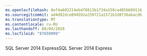 ```yaml
---
ms.openlocfilehash: 8ef4a682214ebdf8813b1f34a150ca4856689116
ms.sourcegitcommit: ad4d92dce894592a259721a1571b1d8736abacdb
ms.translationtype: MT
ms.contentlocale: ru-RU
ms.lasthandoff: 08/04/2020
ms.locfileid: "87659099"
---
```

<span data-ttu-id="9b7dd-101">SQL Server 2014 Express</span><span class="sxs-lookup"><span data-stu-id="9b7dd-101">SQL Server 2014 Express</span></span>
